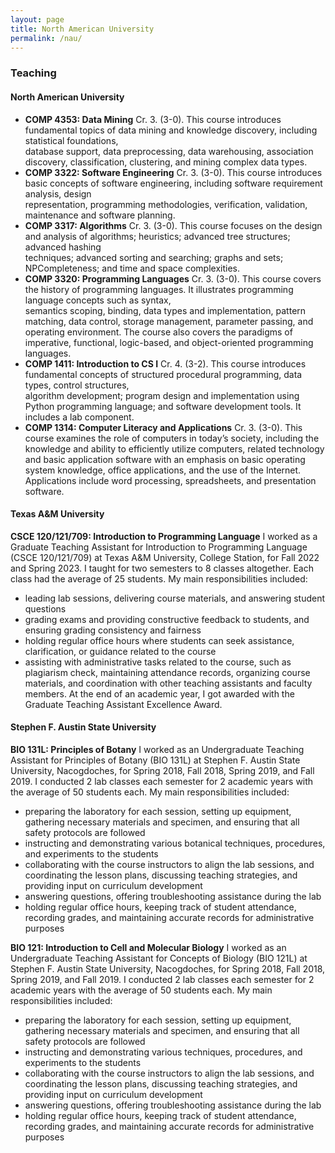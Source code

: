 ```yaml
---
layout: page
title: North American University
permalink: /nau/
---
```


### **Teaching**

#### North American University
- **COMP 4353: Data Mining**
    Cr. 3. (3-0). This course introduces fundamental topics of data mining and knowledge discovery, including statistical foundations,   
    database support, data preprocessing, data warehousing, association discovery, classification, clustering, and mining complex data types.
- **COMP 3322: Software Engineering**
    Cr. 3. (3-0). This course introduces basic concepts of software engineering, including software requirement analysis, design         
    representation, programming methodologies, verification, validation,
    maintenance and software planning.
- **COMP 3317: Algorithms**
    Cr. 3. (3-0). This course focuses on the design and analysis of algorithms; heuristics; advanced tree structures; advanced hashing     
    techniques; advanced sorting and searching; graphs and sets; NPCompleteness; and time and space complexities.
- **COMP 3320: Programming Languages**
    Cr. 3. (3-0). This course covers the history of programming languages. It illustrates programming language concepts such as syntax,     
    semantics scoping, binding, data types and implementation, pattern matching, data control, storage management, parameter passing, and 
    operating environment. The course also covers the paradigms of imperative, functional, logic-based, and object-oriented programming 
    languages. 
- **COMP 1411: Introduction to CS I**
    Cr. 4. (3-2). This course introduces fundamental concepts of structured procedural programming, data types, control structures,     
    algorithm development; program design and implementation using Python programming language; and software development tools. It includes 
    a lab component.
- **COMP 1314: Computer Literacy and Applications**
    Cr. 3. (3-0). This course examines the role of computers in today’s society, including the knowledge and ability to efficiently utilize      computers, related technology and basic application software with an emphasis on basic operating system knowledge, office applications,      and the use of the Internet. Applications include word processing, spreadsheets, and presentation software.


#### **Texas A&M University**
**CSCE 120/121/709: Introduction to Programming Language**
I worked as a Graduate Teaching Assistant for Introduction to Programming Language (CSCE 120/121/709) at Texas A&M University, College Station, for Fall 2022 and Spring 2023. I taught for two semesters to 8 classes altogether. Each class had the average of 25 students. My main responsibilities included:
- leading lab sessions, delivering course materials, and answering student questions
- grading exams and providing constructive feedback to students, and ensuring grading consistency and fairness
- holding regular office hours where students can seek assistance, clarification, or guidance related to the course
- assisting with administrative tasks related to the course, such as plagiarism check, maintaining attendance records, organizing course materials, and coordination with other teaching assistants and faculty members.
At the end of an academic year, I got awarded with the Graduate Teaching Assistant Excellence Award. 


#### **Stephen F. Austin State University**
**BIO 131L: Principles of Botany**
I worked as an Undergraduate Teaching Assistant for Principles of Botany (BIO 131L) at Stephen F. Austin State University, Nacogdoches, for Spring 2018, Fall 2018, Spring 2019, and Fall 2019. I conducted 2 lab classes each semester for 2 academic years with the average of 50 students each. My main responsibilities included:
- preparing the laboratory for each session, setting up equipment, gathering necessary materials and specimen, and ensuring that all safety protocols are followed
- instructing and demonstrating various botanical techniques, procedures, and experiments to the students
- collaborating with the course instructors to align the lab sessions, and coordinating the lesson plans, discussing teaching strategies, and providing input on curriculum development
- answering questions, offering troubleshooting assistance during the lab
- holding regular office hours, keeping track of student attendance, recording grades, and maintaining accurate records for administrative purposes

**BIO 121: Introduction to Cell and Molecular Biology**
I worked as an Undergraduate Teaching Assistant for Concepts of Biology (BIO 121L) at Stephen F. Austin State University, Nacogdoches, for Spring 2018, Fall 2018, Spring 2019, and Fall 2019. I conducted 2 lab classes each semester for 2 academic years with the average of 50 students each. My main responsibilities included:
- preparing the laboratory for each session, setting up equipment, gathering necessary materials and specimen, and ensuring that all safety protocols are followed
- instructing and demonstrating various techniques, procedures, and experiments to the students
- collaborating with the course instructors to align the lab sessions, and coordinating the lesson plans, discussing teaching strategies, and providing input on curriculum development
- answering questions, offering troubleshooting assistance during the lab
- holding regular office hours, keeping track of student attendance, recording grades, and maintaining accurate records for administrative purposes
